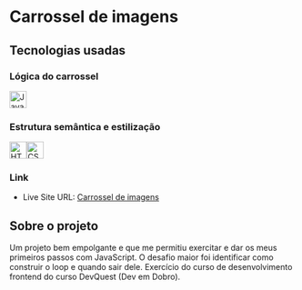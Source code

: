 # Carrossel de imagens

## Tecnologias usadas

### Lógica do carrossel

<img src="https://cdn.jsdelivr.net/gh/devicons/devicon/icons/javascript/javascript-original.svg" width="30px" alt="JavaScript icon" />

### Estrutura semântica e estilização
<img src="https://cdn.jsdelivr.net/gh/devicons/devicon/icons/html5/html5-original.svg" alt="HTML icon" width="30px" /><img src="https://cdn.jsdelivr.net/gh/devicons/devicon/icons/css3/css3-original.svg" alt="CSS icon" width="30px" />


### Link

- Live Site URL: <a href="https://als-samara.github.io/carrossel-de-imagens/">Carrossel de imagens</a>

## Sobre o projeto

Um projeto bem empolgante e que me permitiu exercitar e dar os meus primeiros passos com JavaScript.
O desafio maior foi identificar como construir o loop e quando sair dele.
Exercício do curso de desenvolvimento frontend do curso DevQuest (Dev em Dobro).